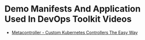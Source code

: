 # Demo Manifests And Application Used In DevOps Toolkit Videos

* [Metacontroller - Custom Kubernetes Controllers The Easy Way]()
